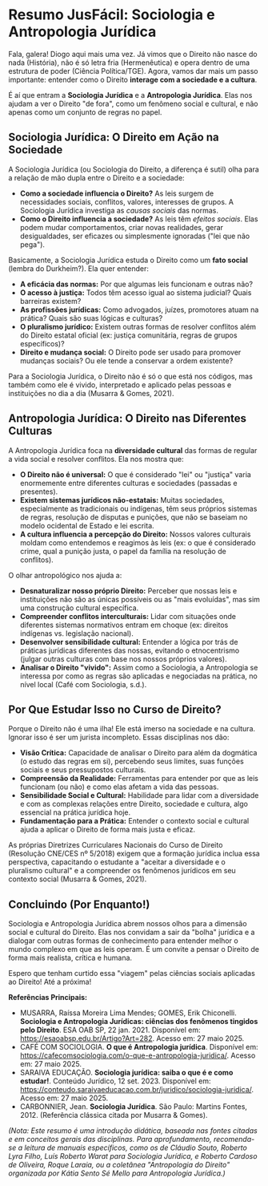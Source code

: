 # Resumo JusFácil: Sociologia e Antropologia Jurídica

Fala, galera! Diogo aqui mais uma vez. Já vimos que o Direito não nasce do nada (História), não é só letra fria (Hermenêutica) e opera dentro de uma estrutura de poder (Ciência Política/TGE). Agora, vamos dar mais um passo importante: entender como o Direito **interage com a sociedade e a cultura**.

É aí que entram a **Sociologia Jurídica** e a **Antropologia Jurídica**. Elas nos ajudam a ver o Direito "de fora", como um fenômeno social e cultural, e não apenas como um conjunto de regras no papel.

## Sociologia Jurídica: O Direito em Ação na Sociedade

A Sociologia Jurídica (ou Sociologia do Direito, a diferença é sutil) olha para a relação de mão dupla entre o Direito e a sociedade:

*   **Como a sociedade influencia o Direito?** As leis surgem de necessidades sociais, conflitos, valores, interesses de grupos. A Sociologia Jurídica investiga as *causas sociais* das normas.
*   **Como o Direito influencia a sociedade?** As leis têm *efeitos sociais*. Elas podem mudar comportamentos, criar novas realidades, gerar desigualdades, ser eficazes ou simplesmente ignoradas ("lei que não pega").

Basicamente, a Sociologia Jurídica estuda o Direito como um **fato social** (lembra do Durkheim?). Ela quer entender:

*   **A eficácia das normas:** Por que algumas leis funcionam e outras não?
*   **O acesso à justiça:** Todos têm acesso igual ao sistema judicial? Quais barreiras existem?
*   **As profissões jurídicas:** Como advogados, juízes, promotores atuam na prática? Quais são suas lógicas e culturas?
*   **O pluralismo jurídico:** Existem outras formas de resolver conflitos além do Direito estatal oficial (ex: justiça comunitária, regras de grupos específicos)?
*   **Direito e mudança social:** O Direito pode ser usado para promover mudanças sociais? Ou ele tende a conservar a ordem existente?

Para a Sociologia Jurídica, o Direito não é só o que está nos códigos, mas também como ele é vivido, interpretado e aplicado pelas pessoas e instituições no dia a dia (Musarra & Gomes, 2021).

## Antropologia Jurídica: O Direito nas Diferentes Culturas

A Antropologia Jurídica foca na **diversidade cultural** das formas de regular a vida social e resolver conflitos. Ela nos mostra que:

*   **O Direito não é universal:** O que é considerado "lei" ou "justiça" varia enormemente entre diferentes culturas e sociedades (passadas e presentes).
*   **Existem sistemas jurídicos não-estatais:** Muitas sociedades, especialmente as tradicionais ou indígenas, têm seus próprios sistemas de regras, resolução de disputas e punições, que não se baseiam no modelo ocidental de Estado e lei escrita.
*   **A cultura influencia a percepção do Direito:** Nossos valores culturais moldam como entendemos e reagimos às leis (ex: o que é considerado crime, qual a punição justa, o papel da família na resolução de conflitos).

O olhar antropológico nos ajuda a:

*   **Desnaturalizar nosso próprio Direito:** Perceber que nossas leis e instituições não são as únicas possíveis ou as "mais evoluídas", mas sim uma construção cultural específica.
*   **Compreender conflitos interculturais:** Lidar com situações onde diferentes sistemas normativos entram em choque (ex: direitos indígenas vs. legislação nacional).
*   **Desenvolver sensibilidade cultural:** Entender a lógica por trás de práticas jurídicas diferentes das nossas, evitando o etnocentrismo (julgar outras culturas com base nos nossos próprios valores).
*   **Analisar o Direito "vivido":** Assim como a Sociologia, a Antropologia se interessa por como as regras são aplicadas e negociadas na prática, no nível local (Café com Sociologia, s.d.).

## Por Que Estudar Isso no Curso de Direito?

Porque o Direito não é uma ilha! Ele está imerso na sociedade e na cultura. Ignorar isso é ser um jurista incompleto. Essas disciplinas nos dão:

*   **Visão Crítica:** Capacidade de analisar o Direito para além da dogmática (o estudo das regras em si), percebendo seus limites, suas funções sociais e seus pressupostos culturais.
*   **Compreensão da Realidade:** Ferramentas para entender por que as leis funcionam (ou não) e como elas afetam a vida das pessoas.
*   **Sensibilidade Social e Cultural:** Habilidade para lidar com a diversidade e com as complexas relações entre Direito, sociedade e cultura, algo essencial na prática jurídica hoje.
*   **Fundamentação para a Prática:** Entender o contexto social e cultural ajuda a aplicar o Direito de forma mais justa e eficaz.

As próprias Diretrizes Curriculares Nacionais do Curso de Direito (Resolução CNE/CES nº 5/2018) exigem que a formação jurídica inclua essa perspectiva, capacitando o estudante a "aceitar a diversidade e o pluralismo cultural" e a compreender os fenômenos jurídicos em seu contexto social (Musarra & Gomes, 2021).

## Concluindo (Por Enquanto!)

Sociologia e Antropologia Jurídica abrem nossos olhos para a dimensão social e cultural do Direito. Elas nos convidam a sair da "bolha" jurídica e a dialogar com outras formas de conhecimento para entender melhor o mundo complexo em que as leis operam. É um convite a pensar o Direito de forma mais realista, crítica e humana.

Espero que tenham curtido essa "viagem" pelas ciências sociais aplicadas ao Direito! Até a próxima!

**Referências Principais:**

*   MUSARRA, Raíssa Moreira Lima Mendes; GOMES, Erik Chiconelli. **Sociologia e Antropologia Jurídicas: ciências dos fenômenos tingidos pelo Direito**. ESA OAB SP, 22 jan. 2021. Disponível em: https://esaoabsp.edu.br/Artigo?Art=282. Acesso em: 27 maio 2025.
*   CAFÉ COM SOCIOLOGIA. **O que é Antropologia jurídica**. Disponível em: https://cafecomsociologia.com/o-que-e-antropologia-juridica/. Acesso em: 27 maio 2025.
*   SARAIVA EDUCAÇÃO. **Sociologia jurídica: saiba o que é e como estudar!**. Conteúdo Jurídico, 12 set. 2023. Disponível em: https://conteudo.saraivaeducacao.com.br/juridico/sociologia-juridica/. Acesso em: 27 maio 2025.
*   CARBONNIER, Jean. **Sociologia Jurídica**. São Paulo: Martins Fontes, 2012. (Referência clássica citada por Musarra & Gomes).

*(Nota: Este resumo é uma introdução didática, baseada nas fontes citadas e em conceitos gerais das disciplinas. Para aprofundamento, recomenda-se a leitura de manuais específicos, como os de Cláudio Souto, Roberto Lyra Filho, Luís Roberto Warat para Sociologia Jurídica, e Roberto Cardoso de Oliveira, Roque Laraia, ou a coletânea "Antropologia do Direito" organizada por Kátia Sento Sé Mello para Antropologia Jurídica.)*
